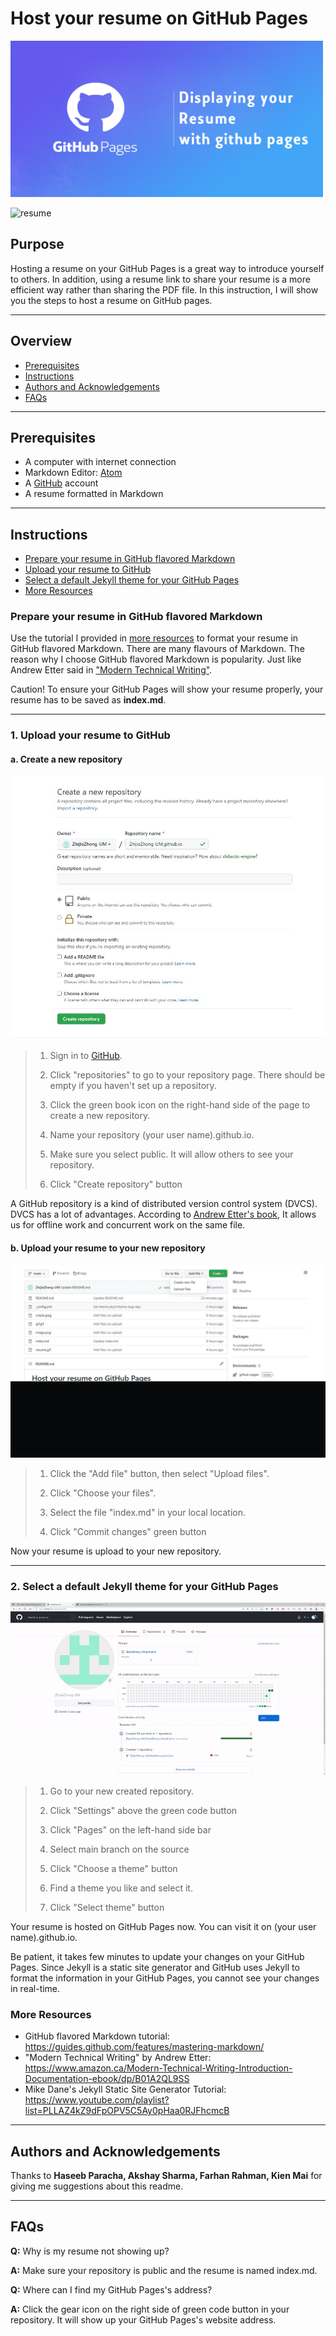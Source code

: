 # Host your resume on GitHub Pages

<img src="https://github.com/ZhijieZheng-UM/ZhijieZheng-UM.github.io/blob/main/image.png" alt="page"
	title="page" width="500" height="250" />

![resume](https://github.com/ZhijieZheng-UM/ZhijieZheng-UM.github.io/blob/main/resume.gif)

## Purpose
Hosting a resume on your GitHub Pages is a great way to introduce yourself to others. In addition, using a resume link to share your resume is a more efficient way rather than sharing the PDF file. In this instruction, I will show you the steps to host a resume on GitHub pages.

----
## Overview
- [Prerequisites](#Prerequisites)
- [Instructions](#Instructions)
- [Authors and Acknowledgements](#Authors-and-Acknowledgements)
- [FAQs](#FAQs)
-----
## Prerequisites
* A computer with internet connection
* Markdown Editor: [Atom](https://atom.io/)
* A [GitHub](https://github.com/) account
* A resume formatted in Markdown
----
## Instructions

- [Prepare your resume in GitHub flavored Markdown](#Prepare-your-resume-in-GitHub-flavored-Markdown)
- [Upload your resume to GitHub](#Upload-your-resume-to-GitHub)
- [Select a default Jekyll theme for your GitHub Pages](#Select-a-default-Jekyll-theme-for-your-GitHub-Pages)
- [More Resources](#More-Resources)

### Prepare your resume in GitHub flavored Markdown
Use the tutorial I provided in [more resources](#more-resources) to format your resume in GitHub flavored Markdown. There are many flavours of Markdown. The reason why I choose GitHub flavored Markdown is popularity. Just like Andrew Etter said in ["Modern Technical Writing"](https://www.amazon.ca/Modern-Technical-Writing-Introduction-Documentation-ebook/dp/B01A2QL9SS).

Caution! To ensure your GitHub Pages will show your resume properly, your resume has to be saved as **index.md**.

----
### 1. Upload your resume to GitHub

#### **a. Create a new repository**
![create](https://github.com/ZhijieZheng-UM/ZhijieZheng-UM.github.io/blob/main/create.jpeg)

>1. Sign in to [GitHub](https://github.com/).
>
>2. Click "repositories" to go to your repository page. There should be empty if you haven't set up a repository.
>
>3. Click the green book icon on the right-hand side of the page to create a new repository.
>
>4. Name your repository (your user name).github.io.
>
>5. Make sure you select public. It will allow others to see your repository.
>
>6. Click "Create repository" button

A GitHub repository is a kind of distributed version control system (DVCS). DVCS has a lot of advantages. According to [Andrew Etter's book](https://www.amazon.ca/Modern-Technical-Writing-Introduction-Documentation-ebook/dp/B01A2QL9SS), It allows us for offline work and concurrent work on the same file.


#### **b. Upload your resume to your new repository**
![upload](https://github.com/ZhijieZheng-UM/ZhijieZheng-UM.github.io/blob/main/upload.gif)

>1. Click the "Add file" button, then select "Upload files".
>
>2. Click "Choose your files".
>
>3. Select the file "index.md" in your local location.
>
>4. Click "Commit changes" green button

Now your resume is upload to your new repository.

----

### 2. Select a default Jekyll theme for your GitHub Pages
![gif](https://github.com/ZhijieZheng-UM/ZhijieZheng-UM.github.io/blob/main/gif.gif)

>1. Go to your new created repository.
>
>2. Click "Settings" above the green code button
>
>3. Click "Pages" on the left-hand side bar
>
>4. Select main branch on the source
>
>5. Click "Choose a theme" button
>
>6. Find a theme you like and select it.
>
>7. Click "Select theme" button

Your resume is hosted on GitHub Pages now. You can visit it on (your user name).github.io.

Be patient, it takes few minutes to update your changes on your GitHub Pages. Since Jekyll is a static site generator and GitHub uses Jekyll to format the information in your GitHub Pages, you cannot see your changes in real-time.

### More Resources
* GitHub flavored Markdown tutorial: https://guides.github.com/features/mastering-markdown/
* "Modern Technical Writing" by Andrew Etter: https://www.amazon.ca/Modern-Technical-Writing-Introduction-Documentation-ebook/dp/B01A2QL9SS
* Mike Dane's Jekyll Static Site Generator Tutorial: https://www.youtube.com/playlist?list=PLLAZ4kZ9dFpOPV5C5Ay0pHaa0RJFhcmcB

----
## Authors and Acknowledgements

Thanks to **Haseeb Paracha, Akshay Sharma, Farhan Rahman, Kien Mai** for giving me suggestions about this readme.

----
## FAQs
**Q:** Why is my resume not showing up?

**A:** Make sure your repository is public and the resume is named index.md.

**Q:** Where can I find my GitHub Pages's address?

**A:** Click the gear icon on the right side of green code button in your repository. It will show up your GitHub Pages's website address.
